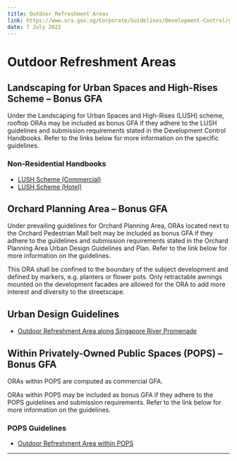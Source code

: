 ```yaml
---
title: Outdoor Refreshment Areas
link: https://www.ura.gov.sg/Corporate/Guidelines/Development-Control/gross-floor-area/GFA/OutdoorRefreshmentAreas
date: 7 July 2022
---
```


# Outdoor Refreshment Areas

## Landscaping for Urban Spaces and High-Rises Scheme – Bonus GFA

Under the Landscaping for Urban Spaces and High-Rises (LUSH) scheme, rooftop ORAs may be included as bonus GFA if they adhere to the LUSH guidelines and submission requirements stated in the Development Control Handbooks. Refer to the links below for more information on the specific guidelines.

### Non-Residential Handbooks

- [LUSH Scheme (Commercial)](https://www.ura.gov.sg/Corporate/Guidelines/Development-Control/Non-Residential/Commercial/Greenery)
- [LUSH Scheme (Hotel)](https://www.ura.gov.sg/Corporate/Guidelines/Development-Control/Non-Residential/Hotel/Greenery)

## Orchard Planning Area – Bonus GFA

Under prevailing guidelines for Orchard Planning Area, ORAs located next to the Orchard Pedestrian Mall belt may be included as bonus GFA if they adhere to the guidelines and submission requirements stated in the Orchard Planning Area Urban Design Guidelines and Plan. Refer to the link below for more information on the guidelines.

This ORA shall be confined to the boundary of the subject development and defined by markers, e.g. planters or flower pots. Only retractable awnings mounted on the development facades are allowed for the ORA to add more interest and diversity to the streetscape.

## Urban Design Guidelines

- [Outdoor Refreshment Area along Singapore River Promenade](https://www.ura.gov.sg/Corporate/Guidelines/Urban-Design/Singapore-River)

## Within Privately-Owned Public Spaces (POPS) – Bonus GFA

ORAs within POPS are computed as commercial GFA.

ORAs within POPS may be included as bonus GFA if they adhere to the POPS guidelines and submission requirements. Refer to the link below for more information on the guidelines.

### POPS Guidelines

- [Outdoor Refreshment Area within POPS](https://www.ura.gov.sg/Corporate/Guidelines/Development-Control/gross-floor-area/GFA/Privately-OwnedPublicSpacesPOPS)

---


